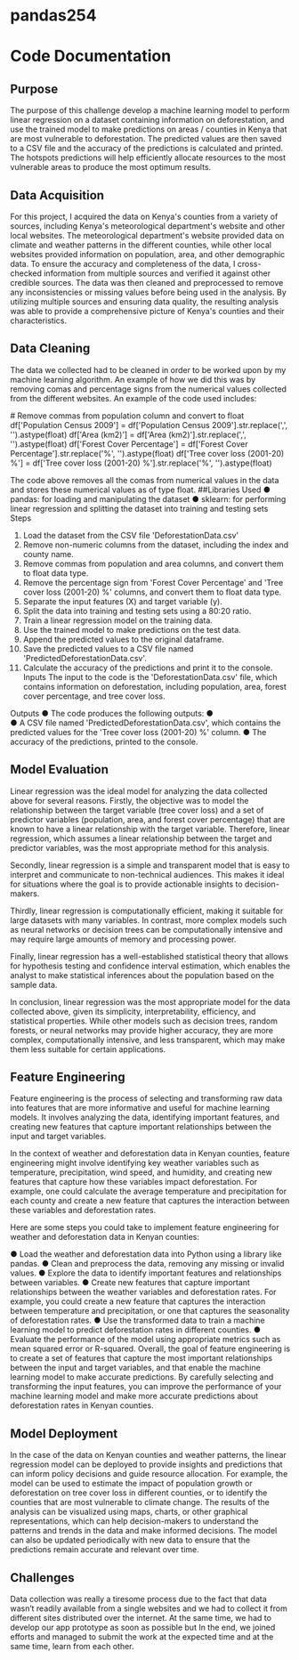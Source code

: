 # pandas254

<h1>Code Documentation</h1>
<h2>Purpose</h2>
<p>The purpose of this challenge develop a machine learning model   to perform linear regression on a dataset containing information on deforestation, and use the trained model to make predictions on areas / counties in Kenya that are most vulnerable to deforestation. The predicted values are then saved to a CSV file and the accuracy of the predictions is calculated and printed. The hotspots predictions will help efficiently allocate resources to the most vulnerable areas to produce the most optimum results.</p>


<h2>Data Acquisition</h2>

<p>For this project, I acquired the data on Kenya's counties from a variety of sources, including Kenya's meteorological department's website and other local websites. The meteorological department's website provided data on climate and weather patterns in the different counties, while other local websites provided information on population, area, and other demographic data. To ensure the accuracy and completeness of the data, I cross-checked information from multiple sources and verified it against other credible sources. The data was then cleaned and preprocessed to remove any inconsistencies or missing values before being used in the analysis. By utilizing multiple sources and ensuring data quality, the resulting analysis was able to provide a comprehensive picture of Kenya's counties and their characteristics.</p>

<h2>Data Cleaning</h2>

<p>The data we collected had to be cleaned in order to be worked upon by my machine learning algorithm. An example of how we did this was by removing comas and percentage signs from the numerical values collected from the different websites. An example of the code used includes:</p

<p># Remove commas from population column and convert to float
df['Population Census 2009'] = df['Population Census 2009'].str.replace(',', '').astype(float)
df['Area (km2)'] = df['Area (km2)'].str.replace(',', '').astype(float)
df['Forest Cover Percentage'] = df['Forest Cover Percentage'].str.replace('%', '').astype(float)
df['Tree cover loss (2001-20) %'] = df['Tree cover loss (2001-20) %'].str.replace('%', '').astype(float)
</p>

The code above removes all the comas from numerical values in the data and stores these numerical values as of type float.
##Libraries Used
●	pandas: for loading and manipulating the dataset
●	sklearn: for performing linear regression and splitting the dataset into training and testing sets
Steps
1.	Load the dataset from the CSV file 'DeforestationData.csv'
2.	Remove non-numeric columns from the dataset, including the index and county name.
3.	Remove commas from population and area columns, and convert them to float data type.
4.	Remove the percentage sign from 'Forest Cover Percentage' and 'Tree cover loss (2001-20) %' columns, and convert them to float data type.
5.	Separate the input features (X) and target variable (y).
6.	Split the data into training and testing sets using a 80:20 ratio.
7.	Train a linear regression model on the training data.
8.	Use the trained model to make predictions on the test data.
9.	Append the predicted values to the original dataframe.
10.	Save the predicted values to a CSV file named 'PredictedDeforestationData.csv'.
11.	Calculate the accuracy of the predictions and print it to the console.
Inputs
The input to the code is the 'DeforestationData.csv' file, which contains information on deforestation, including population, area, forest cover percentage, and tree cover loss.

Outputs
●	The code produces the following outputs:
●	
●	A CSV file named 'PredictedDeforestationData.csv', which contains the predicted values for the 'Tree cover loss (2001-20) %' column.
●	The accuracy of the predictions, printed to the console.



## Model Evaluation
Linear regression was the ideal model for analyzing the data collected above for several reasons. Firstly, the objective was to model the relationship between the target variable (tree cover loss) and a set of predictor variables (population, area, and forest cover percentage) that are known to have a linear relationship with the target variable. Therefore, linear regression, which assumes a linear relationship between the target and predictor variables, was the most appropriate method for this analysis.

Secondly, linear regression is a simple and transparent model that is easy to interpret and communicate to non-technical audiences. This makes it ideal for situations where the goal is to provide actionable insights to decision-makers.

Thirdly, linear regression is computationally efficient, making it suitable for large datasets with many variables. In contrast, more complex models such as neural networks or decision trees can be computationally intensive and may require large amounts of memory and processing power.

Finally, linear regression has a well-established statistical theory that allows for hypothesis testing and confidence interval estimation, which enables the analyst to make statistical inferences about the population based on the sample data.

In conclusion, linear regression was the most appropriate model for the data collected above, given its simplicity, interpretability, efficiency, and statistical properties. While other models such as decision trees, random forests, or neural networks may provide higher accuracy, they are more complex, computationally intensive, and less transparent, which may make them less suitable for certain applications.


## Feature Engineering
Feature engineering is the process of selecting and transforming raw data into features that are more informative and useful for machine learning models. It involves analyzing the data, identifying important features, and creating new features that capture important relationships between the input and target variables.

In the context of weather and deforestation data in Kenyan counties, feature engineering might involve identifying key weather variables such as temperature, precipitation, wind speed, and humidity, and creating new features that capture how these variables impact deforestation. For example, one could calculate the average temperature and precipitation for each county and create a new feature that captures the interaction between these variables and deforestation rates.

Here are some steps you could take to implement feature engineering for weather and deforestation data in Kenyan counties:

●	Load the weather and deforestation data into Python using a library like pandas.
●	Clean and preprocess the data, removing any missing or invalid values.
●	Explore the data to identify important features and relationships between variables.
●	Create new features that capture important relationships between the weather variables and deforestation rates. For example, you could create a new feature that captures the interaction between temperature and precipitation, or one that captures the seasonality of deforestation rates.
●	Use the transformed data to train a machine learning model to predict deforestation rates in different counties.
●	Evaluate the performance of the model using appropriate metrics such as mean squared error or R-squared.
Overall, the goal of feature engineering is to create a set of features that capture the most important relationships between the input and target variables, and that enable the machine learning model to make accurate predictions. By carefully selecting and transforming the input features, you can improve the performance of your machine learning model and make more accurate predictions about deforestation rates in Kenyan counties.



## Model Deployment
In the case of the data on Kenyan counties and weather patterns, the linear regression model can be deployed to provide insights and predictions that can inform policy decisions and guide resource allocation. For example, the model can be used to estimate the impact of population growth or deforestation on tree cover loss in different counties, or to identify the counties that are most vulnerable to climate change. The results of the analysis can be visualized using maps, charts, or other graphical representations, which can help decision-makers to understand the patterns and trends in the data and make informed decisions. The model can also be updated periodically with new data to ensure that the predictions remain accurate and relevant over time.

## Challenges
Data collection was really a tiresome process due to the fact that data wasn’t readily available from a single websites and we had to collect it from different sites distributed over the internet. At the same time, we had to develop our app prototype as soon as possible but In the end, we joined efforts and managed to submit the work at the expected time and at the same time, learn from each other.
